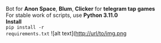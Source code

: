 Bot for <b>Anon Space</b>, <b>Blum</b>, <b>Clicker</b> for <b>telegram tap games</b><br/>
For stable work of scripts, use <b>Python 3.11.0</b><br/>
<b>Install</b><br/>
<code>pip install -r requirements.txt</code>
![alt text]([http://url/to/img.png](https://github.com/excroll/abclicker/blob/main/Video_2024-09-05_2342542222.gif)
